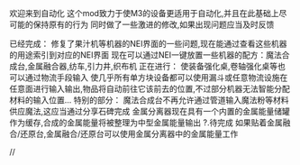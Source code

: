 欢迎来到自动化
这个mod致力于使M3的设备更适用于自动化,并且在此基础上尽可能的保持原有的行为
同时做了一些激进的修改,如果出现问题应当及时反馈

已经完成：
  修复了果汁机等机器的NEI界面的一些问题,现在能通过查看这些机器的用途索引到对应的NEI界面
  现在可以通过NEI一键放置一些机器的配方：魔法合成台,金属融合器,纺车,引力井,织布机
正在进行：
  使装备强化桌,卷轴强化桌等也可以通过物流手段输入
  使几乎所有单方块设备都可以使用漏斗或任意物流设施在任意面进行输入输出,物品将自动前往它该前去的位置,不过部分机器无法智能分配材料的输入位置...
特别的部分：
  魔法合成台不再允许通过管道输入魔法粉等材料供应魔法,这应当通过分享石碑完成
  金属分离器现在具有一个内置的金属能量储罐作为缓存,合成的金属能量将被整理为中型金属能量输出
    ?.待完成 如果贴着金属融合/还原台,金属融合/还原台可以使用金属分离器中的金属能量工作

//

